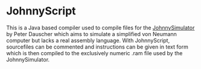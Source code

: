 # JohnnyScript
This is a Java based compiler used to compile files for the [JohnnySimulator](https://sourceforge.net/projects/johnnysimulator/) by Peter Dauscher which aims to simulate a simplified von Neumann computer but lacks a real assembly language.
With JohnnyScript, sourcefiles can be commented and instructions can be given in text form which is then compiled to the exclusively numeric .ram file used by the JohnnySimulator.


